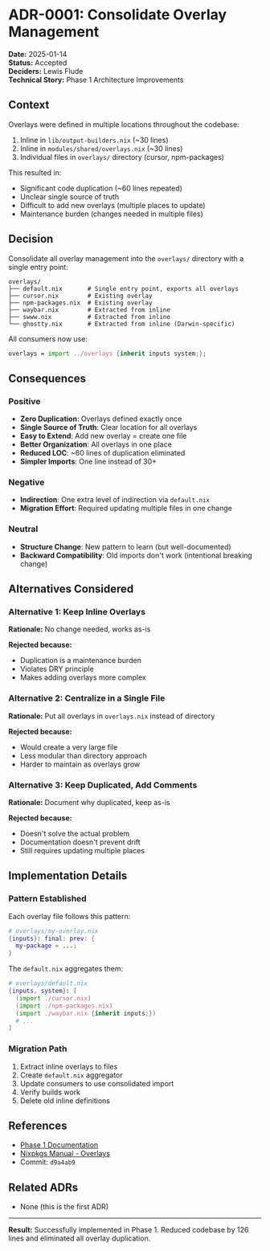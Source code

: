 # ADR-0001: Consolidate Overlay Management

**Date:** 2025-01-14  
**Status:** Accepted  
**Deciders:** Lewis Flude  
**Technical Story:** Phase 1 Architecture Improvements

## Context

Overlays were defined in multiple locations throughout the codebase:

1. Inline in `lib/output-builders.nix` (~30 lines)
2. Inline in `modules/shared/overlays.nix` (~30 lines)
3. Individual files in `overlays/` directory (cursor, npm-packages)

This resulted in:
- Significant code duplication (~60 lines repeated)
- Unclear single source of truth
- Difficult to add new overlays (multiple places to update)
- Maintenance burden (changes needed in multiple files)

## Decision

Consolidate all overlay management into the `overlays/` directory with a single entry point:

```
overlays/
├── default.nix       # Single entry point, exports all overlays
├── cursor.nix        # Existing overlay
├── npm-packages.nix  # Existing overlay
├── waybar.nix        # Extracted from inline
├── swww.nix          # Extracted from inline
└── ghostty.nix       # Extracted from inline (Darwin-specific)
```

All consumers now use:
```nix
overlays = import ../overlays {inherit inputs system;};
```

## Consequences

### Positive

- **Zero Duplication**: Overlays defined exactly once
- **Single Source of Truth**: Clear location for all overlays
- **Easy to Extend**: Add new overlay = create one file
- **Better Organization**: All overlays in one place
- **Reduced LOC**: ~60 lines of duplication eliminated
- **Simpler Imports**: One line instead of 30+

### Negative

- **Indirection**: One extra level of indirection via `default.nix`
- **Migration Effort**: Required updating multiple files in one change

### Neutral

- **Structure Change**: New pattern to learn (but well-documented)
- **Backward Compatibility**: Old imports don't work (intentional breaking change)

## Alternatives Considered

### Alternative 1: Keep Inline Overlays
**Rationale:** No change needed, works as-is

**Rejected because:**
- Duplication is a maintenance burden
- Violates DRY principle
- Makes adding overlays more complex

### Alternative 2: Centralize in a Single File
**Rationale:** Put all overlays in `overlays.nix` instead of directory

**Rejected because:**
- Would create a very large file
- Less modular than directory approach
- Harder to maintain as overlays grow

### Alternative 3: Keep Duplicated, Add Comments
**Rationale:** Document why duplicated, keep as-is

**Rejected because:**
- Doesn't solve the actual problem
- Documentation doesn't prevent drift
- Still requires updating multiple places

## Implementation Details

### Pattern Established

Each overlay file follows this pattern:
```nix
# overlays/my-overlay.nix
{inputs}: final: prev: {
  my-package = ...;
}
```

The `default.nix` aggregates them:
```nix
# overlays/default.nix
{inputs, system}: [
  (import ./cursor.nix)
  (import ./npm-packages.nix)
  (import ./waybar.nix {inherit inputs;})
  # ...
]
```

### Migration Path

1. Extract inline overlays to files
2. Create `default.nix` aggregator
3. Update consumers to use consolidated import
4. Verify builds work
5. Delete old inline definitions

## References

- [Phase 1 Documentation](../ARCHITECTURE-IMPROVEMENTS.md)
- [Nixpkgs Manual - Overlays](https://nixos.org/manual/nixpkgs/stable/#chap-overlays)
- Commit: `d9a4ab9`

## Related ADRs

- None (this is the first ADR)

---

**Result:** Successfully implemented in Phase 1. Reduced codebase by 126 lines and eliminated all overlay duplication.
